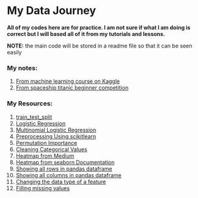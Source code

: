 # My Data Journey

**All of my codes here are for practice. I am not sure if what I am doing is correct but I will based all of it from my tutorials and lessons.** 

**NOTE:** the main code will be stored in a readme file so that it can be seen easily

### My notes:
1. [From machine learning course on Kaggle](https://github.com/Dixboi/DataAnalysisJourney/blob/main/MachineLearningNotebookNotes.ipynb)
2. [From spaceship titanic beginner competition](https://github.com/Dixboi/DataAnalysisJourney/blob/main/spaceship-titanic-a-complete-guide.ipynb)

### My Resources:
1. [train_test_split](https://machinelearningmastery.com/train-test-split-for-evaluating-machine-learning-algorithms/)
2. [Logistic Regression](https://www.upgrad.com/blog/logistic-regression-for-machine-learning/)
3. [Multinomial Logistic Regression](https://machinelearningmastery.com/multinomial-logistic-regression-with-python/)
4. [Preprocessing Using scikitlearn](https://scikit-learn.org/stable/modules/preprocessing.html)
5. [Permutation Importance](https://www.kaggle.com/code/dansbecker/permutation-importance)
6. [Cleaning Categorical Values](https://medium.com/analytics-vidhya/data-cleaning-with-python-categorical-variables-1a904761fa27)
7. [Heatmap from Medium](https://medium.com/analytics-vidhya/how-relevant-is-heatmap-in-your-machine-learning-model-6eb79a820f18)
8. [Heatmap from seaborn Documentation](https://seaborn.pydata.org/generated/seaborn.heatmap.html)
9. [Showing all rows in pandas dataframe](https://www.geeksforgeeks.org/how-to-display-all-rows-from-dataframe-using-pandas/)
10. [Showing all columns in pandas dataframe](https://www.geeksforgeeks.org/how-to-show-all-columns-of-a-pandas-dataframe/)
11. [Changing the data type of a feature](https://www.geeksforgeeks.org/change-the-data-type-of-a-column-or-a-pandas-series/)
12. [Filling missing values](https://www.geeksforgeeks.org/working-with-missing-data-in-pandas/)
